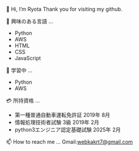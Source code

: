 👋 Hi, I’m Ryota
Thank you for visiting my github.

👀 興味のある言語 ...
- Python
- AWS
- HTML
- CSS
- JavaScript

🌱 学習中 ...
- Python
- AWS

💳 所持資格 ...
- 第一種普通自動車運転免許証 2019年 8月
- 情報処理技術者試験 3級 2019年 2月
- python3エンジニア認定基礎試験 2025年 2月

📫 How to reach me ...
Gmail:webkakrt7@gmail.com

<!---
Ry0t7/Ry0t7 is a ✨ special ✨ repository because its `README.md` (this file) appears on your GitHub profile.
You can click the Preview link to take a look at your changes.
--->

